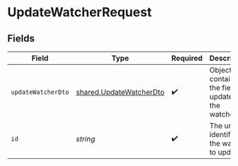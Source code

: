 # UpdateWatcherRequest


## Fields

| Field                                                                     | Type                                                                      | Required                                                                  | Description                                                               |
| ------------------------------------------------------------------------- | ------------------------------------------------------------------------- | ------------------------------------------------------------------------- | ------------------------------------------------------------------------- |
| `updateWatcherDto`                                                        | [shared.UpdateWatcherDto](../../../sdk/models/shared/updatewatcherdto.md) | :heavy_check_mark:                                                        | Object containing the fields to update on the watcher.                    |
| `id`                                                                      | *string*                                                                  | :heavy_check_mark:                                                        | The unique identifier of the watcher to update.                           |